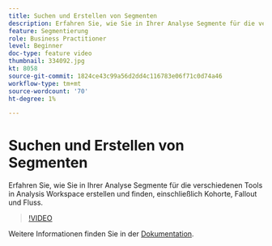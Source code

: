 ```yaml
---
title: Suchen und Erstellen von Segmenten
description: Erfahren Sie, wie Sie in Ihrer Analyse Segmente für die verschiedenen Tools in Analysis Workspace erstellen und finden, einschließlich Kohorte, Fallout und Fluss.
feature: Segmentierung
role: Business Practitioner
level: Beginner
doc-type: feature video
thumbnail: 334092.jpg
kt: 8058
source-git-commit: 1824ce43c99a56d2dd4c116783e06f71c0d74a46
workflow-type: tm+mt
source-wordcount: '70'
ht-degree: 1%

---
```



# Suchen und Erstellen von Segmenten

Erfahren Sie, wie Sie in Ihrer Analyse Segmente für die verschiedenen Tools in Analysis Workspace erstellen und finden, einschließlich Kohorte, Fallout und Fluss.

>[!VIDEO](https://video.tv.adobe.com/v/334092/?quality=12&learn=on)

Weitere Informationen finden Sie in der [Dokumentation](https://experienceleague.adobe.com/docs/analytics/components/segmentation/segmentation-workflow/seg-workflow.html?lang=en).

